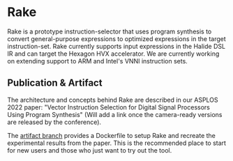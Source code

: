 # Rake
Rake is a prototype instruction-selector that uses program synthesis to convert general-purpose expressions to optimized expressions in the target instruction-set. Rake currently supports input expressions in the Halide DSL IR and can target the Hexagon HVX accelerator. We are currently working on extending support to ARM and Intel's VNNI instruction sets.

## Publication & Artifact
The architecture and concepts behind Rake are described in our ASPLOS 2022 paper: "Vector Instruction Selection for Digital Signal Processors Using Program Synthesis" (Will add a link once the camera-ready versions are released by the conference).

The [artifact branch](https://github.com/uwplse/rake/tree/hvx-artifact) provides a Dockerfile to setup Rake and recreate the experimental results from the paper. This is the recommended place to start for new users and those who just want to try out the tool.
